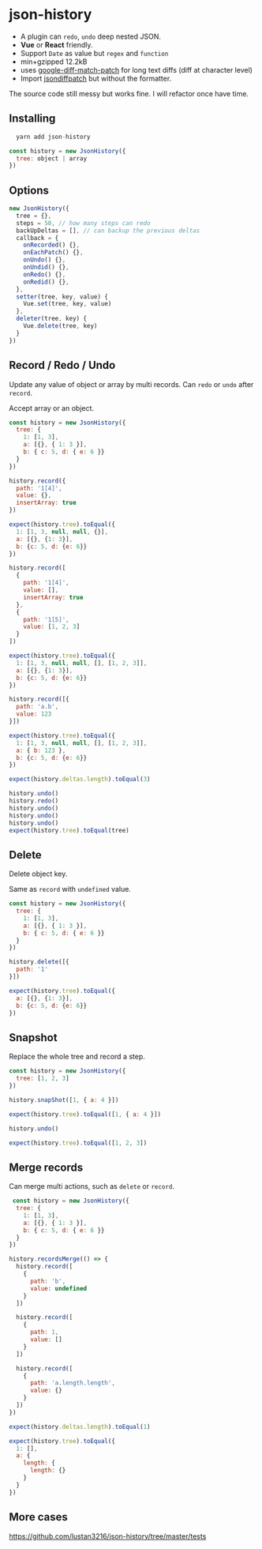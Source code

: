 # json-history
* A plugin can `redo`, `undo` deep nested JSON.
* **Vue** or **React** friendly.
* Support `Date` as value but `regex` and `function`
* min+gzipped 12.2kB
* uses [google-diff-match-patch](https://github.com/google/diff-match-patch) for long text diffs (diff at character level)
* Import [jsondiffpatch](https://github.com/benjamine/jsondiffpatch) but without the formatter.

The source code still messy but works fine. I will refactor once have time.

## Installing
```javascript
  yarn add json-history
```
```javascript
const history = new JsonHistory({
  tree: object | array
})
```

## Options
```javascript
new JsonHistory({
  tree = {}, 
  steps = 50, // how many steps can redo 
  backUpDeltas = [], // can backup the previous deltas
  callback = {
    onRecorded() {},
    onEachPatch() {},
    onUndo() {},
    onUndid() {},
    onRedo() {},
    onRedid() {},
  },  
  setter(tree, key, value) {
    Vue.set(tree, key, value)
  },
  deleter(tree, key) {
    Vue.delete(tree, key)
  }
})
```
## Record / Redo / Undo
Update any value of object or array by multi records. Can `redo` or `undo` after `record`.

Accept array or an object.
```javascript
const history = new JsonHistory({
  tree: {
    1: [1, 3],
    a: [{}, { 1: 3 }],
    b: { c: 5, d: { e: 6 }}
  }
})

history.record({ 
  path: '1[4]',
  value: {},
  insertArray: true
})

expect(history.tree).toEqual({
  1: [1, 3, null, null, {}],
  a: [{}, {1: 3}],
  b: {c: 5, d: {e: 6}}
})

history.record([
  {
    path: '1[4]',
    value: [],
    insertArray: true
  },
  {
    path: '1[5]',
    value: [1, 2, 3]
  }
])

expect(history.tree).toEqual({
  1: [1, 3, null, null, [], [1, 2, 3]],
  a: [{}, {1: 3}],
  b: {c: 5, d: {e: 6}}
})

history.record([{
  path: 'a.b',
  value: 123
}])

expect(history.tree).toEqual({
  1: [1, 3, null, null, [], [1, 2, 3]],
  a: { b: 123 },
  b: {c: 5, d: {e: 6}}
})

expect(history.deltas.length).toEqual(3)

history.undo()
history.redo()
history.undo()
history.undo()
history.undo()
expect(history.tree).toEqual(tree)
```

## Delete
Delete object key.

Same as `record` with `undefined` value.
```javascript
const history = new JsonHistory({
  tree: {
    1: [1, 3],
    a: [{}, { 1: 3 }],
    b: { c: 5, d: { e: 6 }}
  }
})

history.delete([{
  path: '1'
}])

expect(history.tree).toEqual({
  a: [{}, {1: 3}],
  b: {c: 5, d: {e: 6}}
})
```

## Snapshot
Replace the whole tree and record a step.

```javascript
const history = new JsonHistory({
  tree: [1, 2, 3]
})

history.snapShot([1, { a: 4 }])

expect(history.tree).toEqual([1, { a: 4 }])

history.undo()

expect(history.tree).toEqual([1, 2, 3])
```

## Merge records
Can merge multi actions, such as `delete` or `record`.

```javascript
 const history = new JsonHistory({
  tree: {
    1: [1, 3],
    a: [{}, { 1: 3 }],
    b: { c: 5, d: { e: 6 }}
  }
})

history.recordsMerge(() => {
  history.record([
    {
      path: 'b',
      value: undefined
    }
  ])

  history.record([
    {
      path: 1,
      value: []
    }
  ])

  history.record([
    {
      path: 'a.length.length',
      value: {}
    }
  ])
})

expect(history.deltas.length).toEqual(1)

expect(history.tree).toEqual({
  1: [],
  a: {
    length: {
      length: {}
    }
  }
})
```

## More cases
https://github.com/lustan3216/json-history/tree/master/tests
